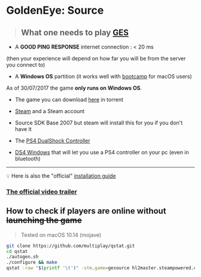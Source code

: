 # GoldenEye: Source

>## What one needs to play [GES](https://www.geshl2.com)

- A **GOOD PING RESPONSE** internet connection : < 20 ms

(then your experience will depend on how far you will be from the server you connect to)

- A **Windows OS** partition (it works well with [bootcamp](https://support.apple.com/fr-fr/HT201468) for macOS users)

As of 30/07/2017 the game **only runs on Windows OS**.

- The game you can download [here](https://www.geshl2.com/client-downloads) in torrent

- [Steam](http://store.steampowered.com/about) and a Steam account

- Source SDK Base 2007 but steam will install this for you if you don't have it

- The [PS4 DualShock Controller](https://www.playstation.com/en-us/explore/accessories/gaming-controllers/dualshock-4)

- [DS4 Windows](http://ds4windows.com) that will let you use a PS4 controller on your pc (even in bluetooth)

___

:bulb: Here is also the "official" [installation guide](http://wiki.geshl2.com/goldeneye/installation)

### [The official video trailer](https://www.youtube.com/watch?v=-E4XtdEnWx4)

## How to check if players are online without ~~launching the game~~

>Tested on macOS 10.14 (mojave)

```bash
git clone https://github.com/multiplay/qstat.git
cd qstat
./autogen.sh
./configure && make
qstat -raw "$(printf '\t')" -stm,game=gesource hl2master.steampowered.com:27011 | column -t -s"$(printf '\t')" STM  hl2master.steampowered.com:27011
```
